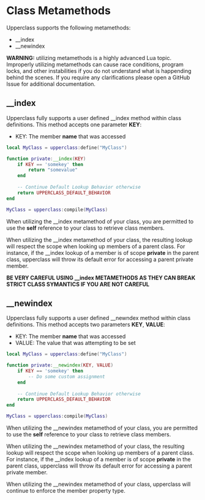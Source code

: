# Class Metamethods

Upperclass supports the following metamethods:

* __index
* __newindex

**WARNING:** utilizing metamethods is a highly advanced Lua topic. Improperly utilizing metamethods can cause race conditions, program locks, and other instabilities if you do not understand what is happending behind the scenes. If you require any clarifications please open a GitHub Issue for additional documentation.

## __index

Upperclass fully supports a user defined __index method within class definitions. This method accepts one parameter **KEY**:

* KEY: The member **name** that was accessed

```lua
local MyClass = upperclass:define("MyClass")

function private:__index(KEY)
    if KEY == 'somekey' then
        return "somevalue"
    end
    
    -- Continue Default Lookup Behavior otherwise
    return UPPERCLASS_DEFAULT_BEHAVIOR
end

MyClass = upperclass:compile(MyClass)
```

When utilizing the __index metamethod of your class, you are permitted to use the **self** reference to your class to retrieve class members.

When utilizing the __index metamethod of your class, the resulting lookup will respect the scope when looking up members of a parent class. For instance, if the __index lookup of a member is of scope **private** in the parent class, upperclass will throw its default error for accessing a parent private member.

**BE VERY CAREFUL USING __index METAMETHODS AS THEY CAN BREAK STRICT CLASS SYMANTICS IF YOU ARE NOT CAREFUL**

## __newindex

Upperclass fully supports a user defined __newndex method within class definitions. This method accepts two parameters **KEY**, **VALUE**:

* KEY: The member **name** that was accessed
* VALUE: The value that was attempting to be set

```lua
local MyClass = upperclass:define("MyClass")

function private:__newindex(KEY, VALUE)
    if KEY == 'somekey' then
        -- Do some custom assignment
    end
    
    -- Continue Default Lookup Behavior otherwise
    return UPPERCLASS_DEFAULT_BEHAVIOR
end

MyClass = upperclass:compile(MyClass)
```

When utilizing the __newindex metamethod of your class, you are permitted to use the **self** reference to your class to retrieve class members.

When utilizing the __newindex metamethod of your class, the resulting lookup will respect the scope when looking up members of a parent class. For instance, if the __index lookup of a member is of scope **private** in the parent class, upperclass will throw its default error for accessing a parent private member.

When utilizing the __newindex metamethod of your class, upperclass will continue to enforce the member property type.
